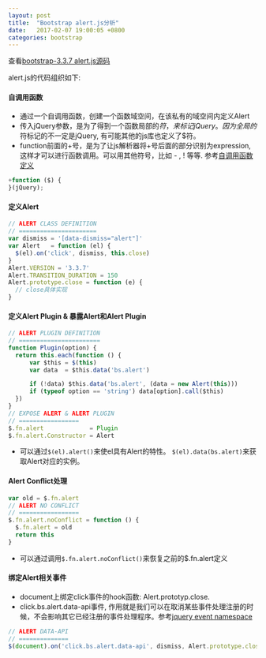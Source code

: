 ```yaml
---
layout: post
title:  "Bootstrap alert.js分析"
date:   2017-02-07 19:00:05 +0800
categories: bootstrap
---
```


查看[bootstrap-3.3.7 alert.js源码][alert-js]

alert.js的代码组织如下:

#### 自调用函数 ####
* 通过一个自调用函数，创建一个函数域空间，在该私有的域空间内定义Alert
* 传入jQuery参数，是为了得到一个函数局部的$符，来标记jQuery。因为全局的$符标记的不一定是jQuery, 有可能其他的js库也定义了$符。
* function前面的+号，是为了让js解析器将+号后面的部分识别为expression, 这样才可以进行函数调用。可以用其他符号，比如 - , ! 等等. 参考[自调用函数定义][so-1]
```javascript
+function ($) {
}(jQuery);
```

#### 定义Alert ####
```javascript
// ALERT CLASS DEFINITION
// ======================
var dismiss = '[data-dismiss="alert"]'
var Alert   = function (el) {
  $(el).on('click', dismiss, this.close)
}
Alert.VERSION = '3.3.7'
Alert.TRANSITION_DURATION = 150
Alert.prototype.close = function (e) {
  // close具体实现
}
```

#### 定义Alert Plugin & 暴露Alert和Alert Plugin ####
```javascript
// ALERT PLUGIN DEFINITION
// =======================
function Plugin(option) {
  return this.each(function () {
      var $this = $(this)
      var data  = $this.data('bs.alert')

      if (!data) $this.data('bs.alert', (data = new Alert(this)))
      if (typeof option == 'string') data[option].call($this)
  })
}
// EXPOSE ALERT & ALERT PLUGIN
// =================
$.fn.alert             = Plugin
$.fn.alert.Constructor = Alert
```
* 可以通过`$(el).alert()`来使el具有Alert的特性。 `$(el).data(bs.alert)`来获取Alert对应的实例。

#### Alert Conflict处理 ####
```javascript
var old = $.fn.alert
// ALERT NO CONFLICT
// =================
$.fn.alert.noConflict = function () {
  $.fn.alert = old
  return this
}
```
* 可以通过调用`$.fn.alert.noConflict()`来恢复之前的$.fn.alert定义

#### 绑定Alert相关事件 ####
* document上绑定click事件的hook函数: Alert.prototyp.close. 
* click.bs.alert.data-api事件, 作用就是我们可以在取消某些事件处理注册的时候，不会影响其它已经注册的事件处理程序。参考[jquery event namespace][jquery-1]
```javascript
// ALERT DATA-API
// ==============
$(document).on('click.bs.alert.data-api', dismiss, Alert.prototype.close)
```

[alert-js]: https://raw.githubusercontent.com/twbs/bootstrap/v3-dev/js/alert.js
[so-1]: http://stackoverflow.com/questions/13341698/javascript-plus-sign-in-front-of-function-name
[jquery-1]: https://css-tricks.com/namespaced-events-jquery/